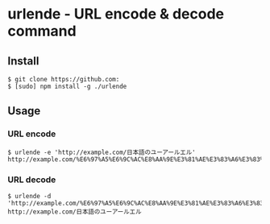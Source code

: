 urlende - URL encode & decode command
=====================================

Install
-------

```
$ git clone https://github.com:
$ [sudo] npm install -g ./urlende
```

Usage
-----

### URL encode

```
$ urlende -e 'http://example.com/日本語のユーアールエル'
http://example.com/%E6%97%A5%E6%9C%AC%E8%AA%9E%E3%81%AE%E3%83%A6%E3%83%BC%E3%82%A2%E3%83%BC%E3%83%AB%E3%82%A8%E3%83%AB
```

### URL decode

```
$ urlende -d 'http://example.com/%E6%97%A5%E6%9C%AC%E8%AA%9E%E3%81%AE%E3%83%A6%E3%83%BC%E3%82%A2%E3%83%BC%E3%83%AB%E3%82%A8%E3%83%AB'
http://example.com/日本語のユーアールエル
```
